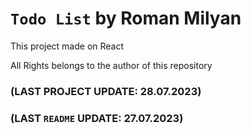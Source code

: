 # `Todo List` by Roman Milyan
This project made on React

All Rights belongs to the author of this repository
### (LAST PROJECT UPDATE: 28.07.2023)
### (LAST `README` UPDATE: 27.07.2023)
